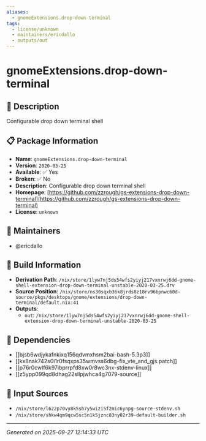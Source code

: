 ```yaml
---
aliases:
  - gnomeExtensions.drop-down-terminal
tags:
  - license/unknown
  - maintainers/ericdallo
  - outputs/out
---
```


# gnomeExtensions.drop-down-terminal

## 📝 Description

Configurable drop down terminal shell

## 📋 Package Information

- **Name**: `gnomeExtensions.drop-down-terminal`
- **Version**: `2020-03-25`
- **Available**: ✅ Yes
- **Broken**: ✅ No
- **Description**: Configurable drop down terminal shell
- **Homepage**: [https://github.com/zzrough/gs-extensions-drop-down-terminal](https://github.com/zzrough/gs-extensions-drop-down-terminal)
- **License**: `unknown`
## 👥 Maintainers

- @ericdallo


## 🔧 Build Information

- **Derivation Path**: `/nix/store/1lyw7nj5ds54wfs2yiyj217vxnrwj6dd-gnome-shell-extension-drop-down-terminal-unstable-2020-03-25.drv`
- **Source Position**: `/nix/store/ns30sqxb36k8jrds8z18rv96bpnwc60d-source/pkgs/desktops/gnome/extensions/drop-down-terminal/default.nix:41`
- **Outputs**:
  - `out`:  `/nix/store/1lyw7nj5ds54wfs2yiyj217vxnrwj6dd-gnome-shell-extension-drop-down-terminal-unstable-2020-03-25`

## 🔗 Dependencies

- [[bjsb6wdjykafnkixq156qdvmxhsm2bai-bash-5.3p3]]
- [[kx8nak742s0i1r0fsqxps35wmvss6dbg-fix_vte_and_gjs.patch]]
- [[p76r0cwlf6k97ibprrpfd8xw0r8wc3nx-stdenv-linux]]
- [[z5ypp099qd8dhag22sllpjwhca4g7079-source]]

## 📁 Input Sources

- `/nix/store/l622p70vy8k5sh7y5wizi5f2mic6ynpg-source-stdenv.sh`
- `/nix/store/shkw4qm9qcw5sc5n1k5jznc83ny02r39-default-builder.sh`

---
*Generated on 2025-09-27 12:14:33 UTC*
